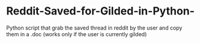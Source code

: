 # Reddit-Saved-for-Gilded-in-Python-
Python script that grab the saved thread in reddit by the user and copy them in a .doc (works only if the user is currently gilded)
